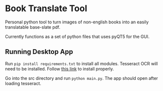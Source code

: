 # Book Translate Tool
Personal python tool to turn images of non-english books into an easily translatable base-slate pdf.

Currently functions as a set of python files that uses pyQT5 for the GUI. 

## Running Desktop App
Run ```pip install requirements.txt``` to install all modules.
Tesseract OCR will need to be installed. Follow [this link](https://github.com/tesseract-ocr/tesseract#installing-tesseract) to install properly.

Go into the src directory and run ```python main.py```. The app should open after loading tesseract.
